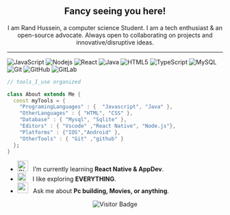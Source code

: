 <div align="center" width="50">


## Fancy seeing you here! 

I am Rand Hussein,  a computer science Student. I am a tech enthusiast & an open-source advocate. Always open to collaborating on projects and innovative/disruptive ideas. 

</div>

<hr></hr>

![JavaScript](https://img.shields.io/badge/-JavaScript-black?style=flat-square&logo=javascript)
![Nodejs](https://img.shields.io/badge/-Nodejs-black?style=flat-square&logo=Node.js)
![React](https://img.shields.io/badge/-React-black?style=flat-square&logo=react)
![Java](https://img.shields.io/badge/-java-E34A86?style=flat-square&logo=java)
![HTML5](https://img.shields.io/badge/-HTML5-E34F26?style=flat-square&logo=html5&logoColor=white)
![TypeScript](https://img.shields.io/badge/-TypeScript-007ACC?style=flat-square&logo=typescript)
![MySQL](https://img.shields.io/badge/-MySQL-black?style=flat-square&logo=mysql)
![Git](https://img.shields.io/badge/-Git-black?style=flat-square&logo=git)
![GitHub](https://img.shields.io/badge/-GitHub-181717?style=flat-square&logo=github)
![GitLab](https://img.shields.io/badge/-GitLab-FCA121?style=flat-square&logo=gitlab)

```dart
// tools_I_use organized

class About extends Me { 
  const myTools = {  
    "ProgramingLanguages" : {  "Javascript", "Java" },
    "OtherLanguages" : { "HTML", "CSS" },
    "Database" : { "Mysql", "Sqlite" },
    "Editors" : { "Vscode" ,"React Native", "Node.js"},
    "Platforms" : {"IOS","Android" },
    "OtherTools" : { "Git" ,"github" }
  };
}
```

-  <img alt="GIF" src="https://github.com/SP-XD/SP-XD/blob/main/images/Developer.gif" width="25" /> &nbsp; I’m currently learning **React Native & AppDev**. <br>
- <img src="https://github.com/SP-XD/SP-XD/blob/main/images/hyperkitty.gif?raw=true" width="20" />&nbsp;&nbsp;&nbsp; I like exploring **EVERYTHING**. <br>
- <img src="https://github.com/SP-XD/SP-XD/blob/main/images/message.gif?raw=true" width="25" />&nbsp;&nbsp; Ask me about **Pc building, Movies, or anything**. 
<div align="center" >


![Visitor Badge](https://visitor-badge.laobi.icu/badge?page_id=arhoformal38-oss.arhoformal38-oss)

</div>

